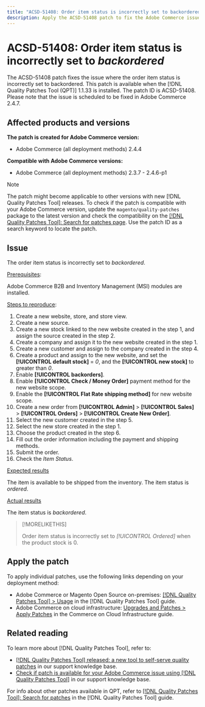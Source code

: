 ```yaml
---
title: "ACSD-51408: Order item status is incorrectly set to backordered"
description: Apply the ACSD-51408 patch to fix the Adobe Commerce issue where the order item status is incorrectly set to backordered.
---
```

# ACSD-51408: Order item status is incorrectly set to *backordered* 

The ACSD-51408 patch fixes the issue where the order item status is incorrectly set to backordered. This patch is available when the [!DNL Quality Patches Tool (QPT)] 1.1.33 is installed. The patch ID is ACSD-51408. Please note that the issue is scheduled to be fixed in Adobe Commerce 2.4.7.

## Affected products and versions

**The patch is created for Adobe Commerce version:**

* Adobe Commerce (all deployment methods) 2.4.4

**Compatible with Adobe Commerce versions:**

* Adobe Commerce (all deployment methods) 2.3.7 - 2.4.6-p1

>[!NOTE]
>
>The patch might become applicable to other versions with new [!DNL Quality Patches Tool] releases. To check if the patch is compatible with your Adobe Commerce version, update the `magento/quality-patches` package to the latest version and check the compatibility on the [[!DNL Quality Patches Tool]: Search for patches page](https://experienceleague.adobe.com/tools/commerce-quality-patches/index.html). Use the patch ID as a search keyword to locate the patch.

## Issue

The order item status is incorrectly set to *backordered*.

<u>Prerequisites</u>:

Adobe Commerce B2B and Inventory Management (MSI) modules are installed.

<u>Steps to reproduce</u>:

1. Create a new website, store, and store view.
1. Create a new source.
1. Create a new stock linked to the new website created in the step 1, and assign the source created in the step 2.
1. Create a company and assign it to the new website created in the step 1.
1. Create a new customer and assign to the company created in the step 4.
1. Create a product and assign to the new website, and set the **[!UICONTROL default stock]** = *0*, and the **[!UICONTROL new stock]** to greater than *0*.
1. Enable **[!UICONTROL backorders]**.
1. Enable **[!UICONTROL Check / Money Order]** payment method for the new website scope.
1. Enable the **[!UICONTROL Flat Rate shipping method]** for new website scope.
1. Create a new order from **[!UICONTROL Admin]** > **[!UICONTROL Sales]** > **[!UICONTROL Orders]** > **[!UICONTROL Create New Order]**.
1. Select the new customer created in the step 5.
1. Select the new store created in the step 1.
1. Choose the product created in the step 6.
1. Fill out the order information including the payment and shipping methods.
1. Submit the order.
1. Check the *Item Status*.

<u>Expected results</u>

The item is available to be shipped from the inventory. The item status is *ordered*.

<u>Actual results</u>

The item status is *backordered*.

>[!MORELIKETHIS]
>
>Order item status is incorrectly set to *[!UICONTROL Ordered]* when the product stock is 0.

## Apply the patch

To apply individual patches, use the following links depending on your deployment method:

* Adobe Commerce or Magento Open Source on-premises: [[!DNL Quality Patches Tool] > Usage](https://experienceleague.adobe.com/docs/commerce-operations/tools/quality-patches-tool/usage.html) in the [!DNL Quality Patches Tool] guide.
* Adobe Commerce on cloud infrastructure: [Upgrades and Patches > Apply Patches](https://experienceleague.adobe.com/docs/commerce-cloud-service/user-guide/develop/upgrade/apply-patches.html) in the Commerce on Cloud Infrastructure guide.

## Related reading

To learn more about [!DNL Quality Patches Tool], refer to:

* [[!DNL Quality Patches Tool] released: a new tool to self-serve quality patches](/help/announcements/adobe-commerce-announcements/magento-quality-patches-released-new-tool-to-self-serve-quality-patches.md) in our support knowledge base.
* [Check if patch is available for your Adobe Commerce issue using [!DNL Quality Patches Tool]](/help/support-tools/patches-available-in-qpt-tool/check-patch-for-magento-issue-with-magento-quality-patches.md) in our support knowledge base.

For info about other patches available in QPT, refer to [[!DNL Quality Patches Tool]: Search for patches](https://experienceleague.adobe.com/tools/commerce-quality-patches/index.html) in the [!DNL Quality Patches Tool] guide.